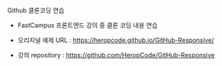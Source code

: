 Github 클론코딩 연습

- FastCampus 프론트엔드 강의 중 클론 코딩 내용 연습

- 오리지널 예제 URL : https://heropcode.github.io/GitHub-Responsive/
- 강의 repository : https://github.com/HeropCode/GitHub-Responsive